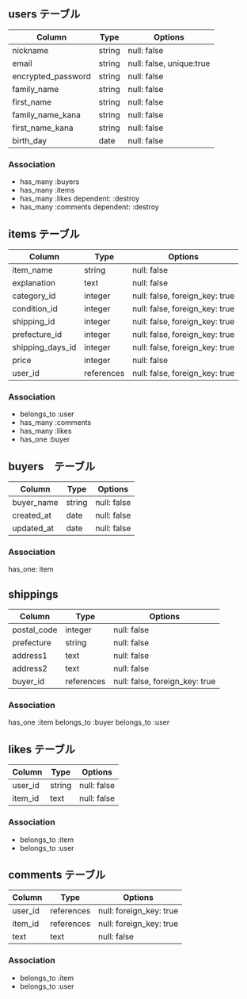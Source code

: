 ## users テーブル

| Column              | Type               | Options                  |
| ------------------- | ------------------ | ------------------------ |
| nickname            | string             | null: false              |
| email               | string             | null: false, unique:true |
| encrypted_password | string             | null: false              |
| family_name         | string             | null: false              |
| first_name          | string             | null: false              |
| family_name_kana    | string             | null: false              |
| first_name_kana     | string             | null: false              |
| birth_day           | date               | null: false              |

### Association

- has_many :buyers
- has_many :items
- has_many :likes dependent: :destroy
- has_many :comments dependent: :destroy

##  items テーブル

| Column           | Type       | Options                        |
| ---------------- | ---------- | ------------------------------ |
| item_name        | string     | null: false                    |
| explanation      | text       | null: false                    |
| category_id      | integer    | null: false, foreign_key: true |
| condition_id     | integer    | null: false, foreign_key: true |
| shipping_id      | integer    | null: false, foreign_key: true |
| prefecture_id    | integer    | null: false, foreign_key: true |
| shipping_days_id | integer    | null: false, foreign_key: true |
| price            | integer    | null: false                    |
| user_id          | references | null: false, foreign_key: true |


### Association

- belongs_to :user
- has_many :comments
- has_many :likes
- has_one :buyer

## buyers　テーブル
 
| Column         | Type       | Options                        |
| -------------- | ---------- | ------------------------------ |
| buyer_name     | string     | null: false                    |
| created_at     | date       | null: false                    |
| updated_at     | date       | null: false                    |

### Association
has_one: item

## shippings

| Column         | Type       | Options                        |
| -------------- | ---------- | ------------------------------ |
| postal_code    | integer    | null: false                    |
| prefecture     | string     | null: false                    |
| address1       | text       | null: false                    |
| address2       | text       | null: false                    |
| buyer_id       | references | null: false, foreign_key: true |

### Association
has_one :item
belongs_to :buyer
belongs_to :user

##  likes テーブル
| Column    | Type       | Options               |
| --------- | ---------- | --------------------- |
| user_id   | string     | null: false           |
| item_id   | text       | null: false           |

### Association

- belongs_to :item
- belongs_to :user

##  comments テーブル
| Column    | Type       | Options                 |
| --------- | ---------- | ----------------------- |
| user_id   | references | null: foreign_key: true |
| item_id   | references | null: foreign_key: true |
| text      | text       | null: false             |

### Association

- belongs_to :item
- belongs_to :user
